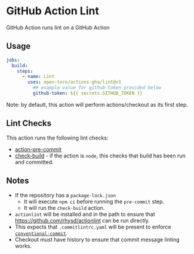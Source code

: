 # GitHub Action Lint

GitHub Action runs lint on a GitHub Action

## Usage

```yaml
jobs:
  build:
    steps:
      - name: Lint
        uses: open-turo/actions-gha/lint@v1
          ## example value for github-token provided below
          github-token: ${{ secrets.GITHUB_TOKEN }}
```

Note: by default, this action will perform actions/checkout as its first step.

## Lint Checks

This action runs the following lint checks:

- [action-pre-commit](https://github.com/open-turo/action-pre-commit)
- [check-build](../check-build) - if the action is `node`, this checks that build has been run and committed.

## Notes

- If the repository has a `package-lock.json`
  - It will execute `npm ci` before running the `pre-commit` step.
  - It will run the `check-build` action.
- `actionlint` will be installed and in the path to ensure that https://github.com/rhysd/actionlint can be run directly.
- This expects that `.commitlintrc.yaml` will be present to enforce [`conventional-commit`](https://github.com/wagoid/commitlint-github-action).
- Checkout must have history to ensure that commit message linting works.
